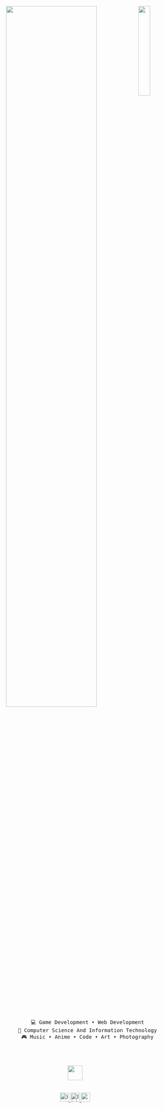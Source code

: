<div align="center">
    <img src="https://i.pinimg.com/originals/9c/bd/a5/9cbda5b9a4cf11db2ffce5067d990857.jpg" width="25%" align="right" />
    <img src="https://readme-typing-svg.demolab.com?font=Inconsolata&weight=500&size=50&duration=4000&pause=300&color=FFB6C1&center=true&vCenter=true&multiline=true&repeat=false&random=false&width=1300&height=140&lines=Hello+hello;I'm+Fatimaa%2C+a+tech+freak+and+passionate+gamedev+%E2%9C%A9" width="70%" />
    <br><br>
    <pre>
        💻 Game Development • Web Development
        📖 Computer Science And Information Technology
        🎮 Music • Anime • Code • Art • Photography
    </pre>
    <br><br>
    <img src="https://raw.githubusercontent.com/innng/innng/master/assets/kyubey.gif" height="40" />
    <br><br><br>
    
<div align="center">
  <a href="instagram.com/fatimazherk" target="_blank">
    <img src="https://img.shields.io/static/v1?message=Instagram&logo=instagram&label=&color=F4C2C2&logoColor=black&labelColor=&style=for-the-badge" height="25" alt="instagram logo"  />
  </a>
  <a href="https://www.linkedin.com/in/fatimazherk/" target="_blank">
    <img src="https://img.shields.io/static/v1?message=LinkedIn&logo=linkedin&label=&color=F4C2C2&logoColor=black&labelColor=&style=for-the-badge" height="25" alt="linkedin logo"  />
  </a>
  <a href="youtube.com/fatimazherk" target="_blank">
    <img src="https://img.shields.io/static/v1?message=Youtube&logo=youtube&label=&color=F4C2C2&logoColor=black&labelColor=&style=for-the-badge" height="25" alt="youtube logo"  />
  </a>
</div>

###
</div>
